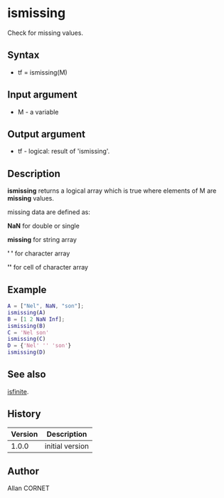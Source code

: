 

# ismissing

Check for missing values.

## Syntax

- tf = ismissing(M)

## Input argument

 - M - a variable

## Output argument

 - tf - logical: result of 'ismissing'.

## Description


  <p><b>ismissing</b> returns a logical array which is true where elements of M are <b>missing</b> values.</p>
  <p>missing data are defined as:</p>
  <p><b>NaN</b> for double or single</p>
  <p><b>missing</b> for string array</p>
  <p><b>' '</b> for character array</p>
  <p><b>''</b> for cell of character array</p>


## Example

```matlab
A = ["Nel", NaN, "son"];
ismissing(A)
B = [1 2 NaN Inf];
ismissing(B)
C = 'Nel son'
ismissing(C)
D = {'Nel' '' 'son'}
ismissing(D)
```

## See also

[isfinite](isfinite.md).
## History

|Version|Description|
|------|------|
|1.0.0|initial version|


## Author

Allan CORNET



